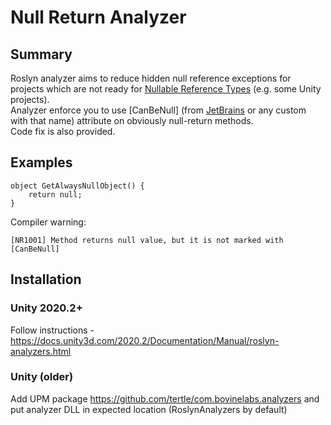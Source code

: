# Null Return Analyzer

## Summary

Roslyn analyzer aims to reduce hidden null reference exceptions for projects which are not ready for [Nullable Reference Types](https://docs.microsoft.com/en-us/dotnet/csharp/nullable-references) (e.g. some Unity projects).  
Analyzer enforce you to use [CanBeNull] (from [JetBrains](https://www.jetbrains.com/help/resharper/Reference__Code_Annotation_Attributes.html) or any custom with that name) attribute on obviously null-return methods.  
Code fix is also provided.

## Examples

```
object GetAlwaysNullObject() {
    return null;
}
```
Compiler warning:
```
[NR1001] Method returns null value, but it is not marked with [CanBeNull]
```

## Installation

### Unity 2020.2+

Follow instructions - https://docs.unity3d.com/2020.2/Documentation/Manual/roslyn-analyzers.html

### Unity (older)

Add UPM package https://github.com/tertle/com.bovinelabs.analyzers and put analyzer DLL in expected location (RoslynAnalyzers by default)
